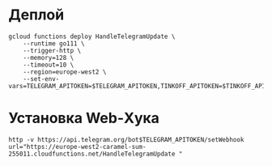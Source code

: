 # Деплой

```
gcloud functions deploy HandleTelegramUpdate \
    --runtime go111 \
    --trigger-http \
    --memory=128 \
    --timeout=10 \
    --region=europe-west2 \
    --set-env-vars=TELEGRAM_APITOKEN=$TELEGRAM_APITOKEN,TINKOFF_APITOKEN=$TINKOFF_APITOKEN,BOT_OWNER_ID=$BOT_OWNER_ID
```
    
# Установка Web-Хука    
`http -v https://api.telegram.org/bot$TELEGRAM_APITOKEN/setWebhook url="https://europe-west2-caramel-sum-255011.cloudfunctions.net/HandleTelegramUpdate "`